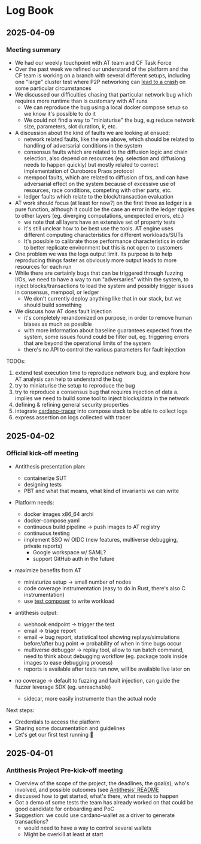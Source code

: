 # Log Book

## 2025-04-09

### Meeting summary

* We had our weekly touchpoint with AT team and CF Task Force
* Over the past week we refined our understand of the platform and the CF team is working on a branch with several different setups, including one "large" cluster test where P2P networking can [lead to a crash](https://github.com/IntersectMBO/ouroboros-network/issues/5058) on some particular circumstances
* We discussed our difficulties chasing that particular network bug which requires more runtime than is customary with AT runs
  * We can reproduce the bug using a local docker compose setup so we know it's possible to do it
  * We could not find a way to "miniaturise" the bug, e.g reduce network size, parameters, slot duration, $k$, etc.
* A discussion about the kind of faults we are looking at ensued:
  * network related faults, like the one above, which should be related to handling of adversarial conditions in the system
  * consensus faults which are related to the diffusion logic and chain selection, also depend on resources (eg. selection and diffusiong needs to happen quickly) but mostly related to correct implementation of Ouroboros Praos protocol
  * mempool faults, which are related to diffusion of txs, and can have adversarial effect on the system because of excessive use of resources, race conditions, competing with other parts, etc.
  * ledger faults which relate to the block/transaction evaluation
* AT work should focus (at least for now?) on the first three as ledger is a pure function, although it could be the case an error in the ledger ripples to other layers (eg. diverging computations, unexpected errors, etc.)
  * we note that all layers have an extensive set of property tests
  * it's still unclear how to be best use the tools. AT engine uses different computing characteristics for different workloads/SUTs
  * It's possible to calibrate those performance characteristics in order to better replicate environment but this is not open to customers
* One problem we was the logs output limit. Its purpose is to help reproducing things faster as obviously more output leads to more resources for each run
* While there are certainly bugs that can be triggered through fuzzing I/Os, we need to have a way to run "adversaries" within the system, to inject blocks/transactions to load the system and possibly trigger issues in consensus, mempool, or ledger
  * We don't currently deploy anything like that in our stack, but we should build something
* We discuss how AT does fault injection
  * it's completely rerandomized on purpose, in order to remove human biases as much as possible
  * with more information about baseline guarantees expected from the system, some issues found could be filter out, eg. triggering errors that are beyond the operational limits of the system
  * there's no API to control the various parameters for fault injection

TODOs:

1. extend test execution time to reproduce network bug, and explore how AT analysis can help to understand the bug
1. try to miniaturise the setup to reproduce the bug
2. try to reproduce a consensus bug that requires injection of data
   a. implies we need to build some tool to inject blocks/data in the network
3. defining & refining general security properties
4. integrate [cardano-tracer](https://developers.cardano.org/docs/get-started/cardano-node/new-tracing-system/cardano-tracer/) into compose stack to be able to collect logs
5. express assertion on logs collected with tracer

## 2025-04-02

### Official kick-off meeting

* Antithesis presentation plan:
  * containerize SUT
  * designing tests
  * PBT and what that means, what kind of invariants we can write

* Platform needs:
  * docker images x86_64 archi
  * docker-compose.yaml
  * continuous build pipeline -> push images to AT registry
  * continuous testing
  * implement SSO w/ OIDC (new features, multiverse debugging, private reports)
    * Google workspace w/ SAML?
    * support GitHub auth in the future

* maximize benefits from AT
  * miniaturize setup -> small number of nodes
  * code coverage instrumentation (easy to do in Rust, there's also C instrumentation)
  * use [test composer](https://antithesis.com/docs/test_templates/) to write workload

* antithesis output:
  * webhook endpoint -> trigger the test
  * email -> triage report
  * email -> bug report, statistical tool showing replays/simulations before/after bug point => probability of when in time bugs occur
  * multiverse debugger -> replay tool, allow to run batch command, need to think about debugging workflow (eg. package tools inside images to ease debugging process)
  * reports is available after tests run now, will be available live later on

* no coverage -> default to fuzzing and fault injection, can guide the fuzzer leverage SDK (eg. unreachable)
  * sidecar, more easily instrumente than the actual node

Next steps:

* Credentials to access the platform
* Sharing some documentation and guidelines
* Let's get our first test running :rocket:

## 2025-04-01

### Antithesis Project Pre-kick-off meeting

* Overview of the scope of the project, the deadlines, the goal(s), who's involved, and possible outcomes (see [Antithesis' README](./antithesis/README.md)
* discussed how to get started, what's there, what needs to happen
* Got a demo of some tests the team has already worked on that could be good candidate for onboarding and PoC
* Suggestion: we could use cardano-wallet as a driver to generate transactions?
  * would need to have a way to control several wallets
  * Might be overkill at least at start
